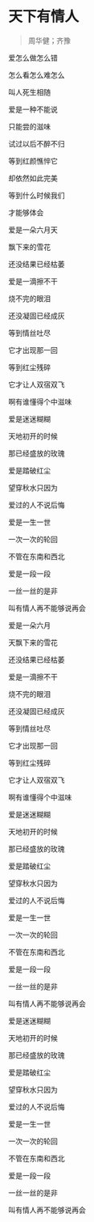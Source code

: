 # 天下有情人
> 周华健；齐豫

爱怎么做怎么错

怎么看怎么难怎么

叫人死生相随

爱是一种不能说

只能尝的滋味

试过以后不醉不归

等到红颜憔悴它

却依然如此完美

等到什么时候我们

才能够体会

爱是一朵六月天

飘下来的雪花

还没结果已经枯萎

爱是一滴擦不干

烧不完的眼泪

还没凝固已经成灰

等到情丝吐尽

它才出现那一回

等到红尘残碎

它才让人双宿双飞

啊有谁懂得个中滋味

爱是迷迷糊糊

天地初开的时候

那已经盛放的玫瑰

爱是踏破红尘

望穿秋水只因为

爱过的人不说后悔

爱是一生一世

一次一次的轮回

不管在东南和西北

爱是一段一段

一丝一丝的是非

叫有情人再不能够说再会

爱是一朵六月

天飘下来的雪花

还没结果已经枯萎

爱是一滴擦不干

烧不完的眼泪

还没凝固已经成灰

等到情丝吐尽

它才出现那一回

等到红尘残碎

它才让人双宿双飞

啊有谁懂得个中滋味

爱是迷迷糊糊

天地初开的时候

那已经盛放的玫瑰

爱是踏破红尘

望穿秋水只因为

爱过的人不说后悔

爱是一生一世

一次一次的轮回

不管在东南和西北

爱是一段一段

一丝一丝的是非

叫有情人再不能够说再会

爱是迷迷糊糊

天地初开的时候

那已经盛放的玫瑰

爱是踏破红尘

望穿秋水只因为

爱过的人不说后悔

爱是一生一世

一次一次的轮回

不管在东南和西北

爱是一段一段

一丝一丝的是非

叫有情人再不能够说再会
